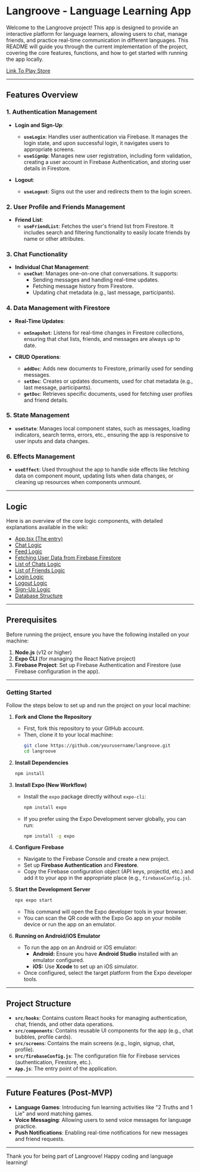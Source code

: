 # Langroove - Language Learning App

Welcome to the Langroove project! This app is designed to provide an interactive platform for language learners, allowing users to chat, manage friends, and practice real-time communication in different languages. This README will guide you through the current implementation of the project, covering the core features, functions, and how to get started with running the app locally.

[Link To Play Store](https://play.google.com/store/apps/details?id=com.langroove.app)


---

## Features Overview

### 1. **Authentication Management**
- **Login and Sign-Up**:
  - **`useLogin`**: Handles user authentication via Firebase. It manages the login state, and upon successful login, it navigates users to appropriate screens.
  - **`useSignUp`**: Manages new user registration, including form validation, creating a user account in Firebase Authentication, and storing user details in Firestore.
  
- **Logout**:
  - **`useLogout`**: Signs out the user and redirects them to the login screen.

### 2. **User Profile and Friends Management**
- **Friend List**:
  - **`useFriendList`**: Fetches the user's friend list from Firestore. It includes search and filtering functionality to easily locate friends by name or other attributes.

### 3. **Chat Functionality**
- **Individual Chat Management**:
  - **`useChat`**: Manages one-on-one chat conversations. It supports:
    - Sending messages and handling real-time updates.
    - Fetching message history from Firestore.
    - Updating chat metadata (e.g., last message, participants).

### 4. **Data Management with Firestore**
- **Real-Time Updates**:
  - **`onSnapshot`**: Listens for real-time changes in Firestore collections, ensuring that chat lists, friends, and messages are always up to date.

- **CRUD Operations**:
  - **`addDoc`**: Adds new documents to Firestore, primarily used for sending messages.
  - **`setDoc`**: Creates or updates documents, used for chat metadata (e.g., last message, participants).
  - **`getDoc`**: Retrieves specific documents, used for fetching user profiles and friend details.

### 5. **State Management**
- **`useState`**: Manages local component states, such as messages, loading indicators, search terms, errors, etc., ensuring the app is responsive to user inputs and data changes.

### 6. **Effects Management**
- **`useEffect`**: Used throughout the app to handle side effects like fetching data on component mount, updating lists when data changes, or cleaning up resources when components unmount.

---

## Logic

Here is an overview of the core logic components, with detailed explanations available in the wiki:

- [App.tsx (The entry)](https://github.com/abhiram-shaji/Langroove/wiki/App.tsx-(The-entry))
- [Chat Logic](https://github.com/abhiram-shaji/Langroove/wiki/Chat-Logic)
- [Feed Logic](https://github.com/abhiram-shaji/Langroove/wiki/Feed-Logic)
- [Fetching User Data from Firebase Firestore](https://github.com/abhiram-shaji/Langroove/wiki/Fetching-User-Data-from-Firebase-Firestore)
- [List of Chats Logic](https://github.com/abhiram-shaji/Langroove/wiki/List-of-Friends-Logic)
- [List of Friends Logic](https://github.com/abhiram-shaji/Langroove/wiki/List-of-Friends-Logic)
- [Login Logic](https://github.com/abhiram-shaji/Langroove/wiki/Login-Logic)
- [Logout Logic](https://github.com/abhiram-shaji/Langroove/wiki/Logout-Logic)
- [Sign-Up Logic](https://github.com/abhiram-shaji/Langroove/wiki/Sign-Up-Logic)
- [Database Structure](https://github.com/abhiram-shaji/Langroove/wiki/Databse-Structure)

---


## Prerequisites

Before running the project, ensure you have the following installed on your machine:

1. **Node.js** (v12 or higher)
2. **Expo CLI** (for managing the React Native project)
3. **Firebase Project**: Set up Firebase Authentication and Firestore (use Firebase configuration in the app).

---

### Getting Started
Follow the steps below to set up and run the project on your local machine:

1. **Fork and Clone the Repository**  
   - First, fork this repository to your GitHub account.
   - Then, clone it to your local machine:
     ```bash
     git clone https://github.com/yourusername/langroove.git
     cd langroove
     ```

2. **Install Dependencies**  
   ```bash
   npm install
   ```

3. **Install Expo (New Workflow)**  
   - Install the `expo` package directly without `expo-cli`:
     ```bash
     npm install expo
     ```
   - If you prefer using the Expo Development server globally, you can run:
     ```bash
     npm install -g expo
     ```

4. **Configure Firebase**  
   - Navigate to the Firebase Console and create a new project.
   - Set up **Firebase Authentication** and **Firestore**.
   - Copy the Firebase configuration object (API keys, projectId, etc.) and add it to your app in the appropriate place (e.g., `firebaseConfig.js`).

5. **Start the Development Server**  
   ```bash
   npx expo start
   ```
   - This command will open the Expo developer tools in your browser.
   - You can scan the QR code with the Expo Go app on your mobile device or run the app on an emulator.

6. **Running on Android/iOS Emulator**  
   - To run the app on an Android or iOS emulator:
     - **Android:** Ensure you have **Android Studio** installed with an emulator configured.
     - **iOS:** Use **Xcode** to set up an iOS simulator.
   - Once configured, select the target platform from the Expo developer tools.

---

## Project Structure

- **`src/hooks`**: Contains custom React hooks for managing authentication, chat, friends, and other data operations.
- **`src/components`**: Contains reusable UI components for the app (e.g., chat bubbles, profile cards).
- **`src/screens`**: Contains the main screens (e.g., login, signup, chat, profile).
- **`src/firebaseConfig.js`**: The configuration file for Firebase services (authentication, Firestore, etc.).
- **`App.js`**: The entry point of the application.

---

## Future Features (Post-MVP)

- **Language Games**: Introducing fun learning activities like "2 Truths and 1 Lie" and word matching games.
- **Voice Messaging**: Allowing users to send voice messages for language practice.
- **Push Notifications**: Enabling real-time notifications for new messages and friend requests.

---

Thank you for being part of Langroove! Happy coding and language learning!